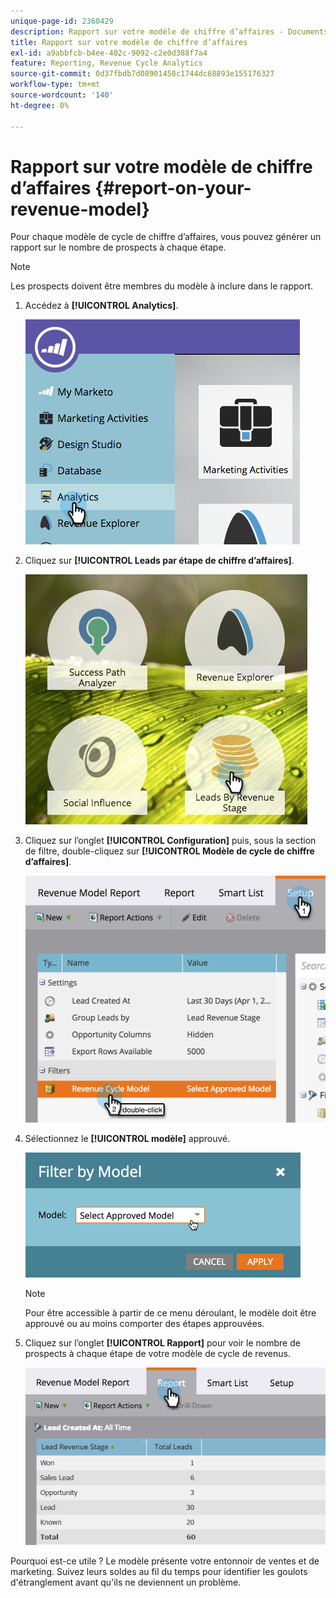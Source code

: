 ```yaml
---
unique-page-id: 2360429
description: Rapport sur votre modèle de chiffre d’affaires - Documents Marketo - Documentation du produit
title: Rapport sur votre modèle de chiffre d’affaires
exl-id: a9abbfcb-b4ee-402c-9092-c2e0d388f7a4
feature: Reporting, Revenue Cycle Analytics
source-git-commit: 0d37fbdb7d08901458c1744dc68893e155176327
workflow-type: tm+mt
source-wordcount: '140'
ht-degree: 0%

---
```


# Rapport sur votre modèle de chiffre d’affaires {#report-on-your-revenue-model}

Pour chaque modèle de cycle de chiffre d’affaires, vous pouvez générer un rapport sur le nombre de prospects à chaque étape.

>[!NOTE]
>
>Les prospects doivent être membres du modèle à inclure dans le rapport.

1. Accédez à **[!UICONTROL Analytics]**.

   ![](assets/image2015-4-29-16-3a8-3a14.png)

1. Cliquez sur **[!UICONTROL Leads par étape de chiffre d’affaires]**.

   ![](assets/image2015-4-29-16-3a15-3a3.png)

1. Cliquez sur l’onglet **[!UICONTROL Configuration]** puis, sous la section de filtre, double-cliquez sur **[!UICONTROL Modèle de cycle de chiffre d’affaires]**.

   ![](assets/image2015-4-29-16-3a37-3a57.png)

1. Sélectionnez le **[!UICONTROL modèle]** approuvé.

   ![](assets/image2015-4-29-16-3a40-3a34.png)

   >[!NOTE]
   >
   >Pour être accessible à partir de ce menu déroulant, le modèle doit être approuvé ou au moins comporter des étapes approuvées.

1. Cliquez sur l’onglet **[!UICONTROL Rapport]** pour voir le nombre de prospects à chaque étape de votre modèle de cycle de revenus.

   ![](assets/image2015-4-29-16-3a51-3a29.png)

Pourquoi est-ce utile ? Le modèle présente votre entonnoir de ventes et de marketing. Suivez leurs soldes au fil du temps pour identifier les goulots d&#39;étranglement avant qu&#39;ils ne deviennent un problème.
